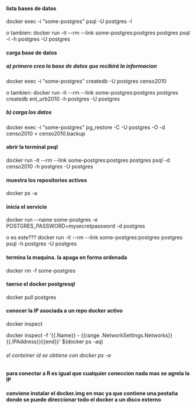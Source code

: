 
#### lista bases de datos 

docker exec -i "some-postgres" psql  -U postgres -l 

o tambien:  docker run -it --rm --link some-postgres:postgres postgres psql -l -h postgres -U postgres

#### carga base de datos

##### a) primero crea la base de datos que recibirá la informacion

docker exec -i "some-postgres" createdb -U postgres censo2010 

o tambien:  docker run -it --rm --link some-postgres:postgres postgres createdb ent_urb2010 -h postgres -U postgres

##### b) carga los datos

docker exec -i "some-postgres" pg_restore -C -U postgres -O -d censo2010 < censo2010.backup

#### abrir la terminal psql 

docker run -it --rm --link some-postgres:postgres postgres psql -d censo2010 -h postgres -U postgres  

#### muestra los repositorios activos

docker ps -a

####  inicia el servicio

docker run --name some-postgres -e POSTGRES_PASSWORD=mysecretpassword -d postgres

o es este???  docker run -it --rm --link some-postgres:postgres postgres psql -h postgres -U postgres   

#### termina la maquina. la apaga en forma ordenada 

docker rm -f some-postgres

#### taerse el docker postgresql 

docker pull postgres

#### conocer la IP asociada a un repo docker activo

docker inspect <container id>

docker inspect -f '{{.Name}} - {{range .NetworkSettings.Networks}}{{.IPAddress}}{{end}}' $(docker ps -aq)

###### el conteiner id se obtiene con docker ps -a

#### para conectar a R es igual que cualquier coneccion nada mas se agrela la IP

#### conviene instalar el docker.img  en mac ya que contiene una pestaña donde se puede direccionar todo el docker a un disco externo

####


